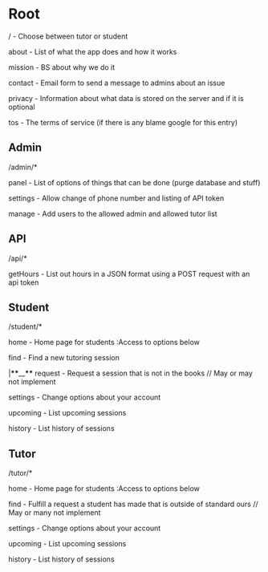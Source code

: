 # Root

/ - Choose between tutor or student

about - List of what the app does and how it works

mission - BS about why we do it

contact - Email form to send a message to admins about an issue

privacy - Information about what data is stored on the server and if it is optional

tos - The terms of service (if there is any blame google for this entry)

## Admin

/admin/\*

panel - List of options of things that can be done (purge database and stuff)

settings - Allow change of phone number and listing of API token

manage - Add users to the allowed admin and allowed tutor list

## API

/api/\*

getHours - List out hours in a JSON format using a POST request with an api token

## Student

/student/\*

home - Home page for students :Access to options below

find - Find a new tutoring session

|**\*\***\_\_**\*\*** request - Request a session that is not in the books // May or may not implement

settings - Change options about your account

upcoming - List upcoming sessions

history - List history of sessions

## Tutor

/tutor/\*

home - Home page for students :Access to options below

find - Fulfill a request a student has made that is outside of standard ours // May or many not implement

settings - Change options about your account

upcoming - List upcoming sessions

history - List history of sessions
